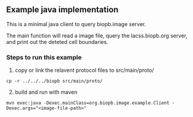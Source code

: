 ## Example java implementation
This is a minimal java client to query biopb.image server.

The main function will read a image file, query the lacss.biopb.org server, and print out the deteted cell boundaries. 

### Steps to run this example

1. copy or link the relavent protocol files to src/main/proto/
```
cp -r ../../../biopb src/main/proto/
```
2. build and run with maven
```
mvn exec:java -Dexec.mainClass=org.biopb.image.example.Client -Dexec.args="<image-file-path>"
```
